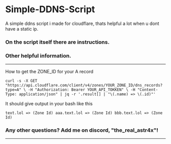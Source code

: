 # Simple-DDNS-Script
A simple ddns script i made for cloudflare, thats helpful a lot when u dont have a static ip.

### On the script itself there are instructions.


### Other helpful information.
---------------------------------------------------------
How to get the ZONE_ID for your A record

`curl -s -X GET "https://api.cloudflare.com/client/v4/zones/YOUR_ZONE_ID/dns_records?type=A" \
  -H "Authorization: Bearer YOUR_API_TOKKEN" \
  -H "Content-Type: application/json" | jq -r '.result[] | "\(.name) => \(.id)"'`

It should give output in your bash like this

`text.lol => (Zone Id) aaa.text.lol => (Zone Id) bbb.text.lol => (Zone Id)`

### Any other questions? Add me on discord, "the_real_astr4x"!
---------------------------------------------------------
